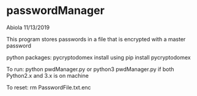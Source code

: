 # passwordManager


Abiola
11/13/2019

This program stores passwords in a file 
that is encrypted with a master password

python packages: pycryptodomex 
install using pip install pycryptodomex 

To run:
   python pwdManager.py or python3 pwdManager.py if both Python2.x and 3.x is on machine

 To reset:
   rm PasswordFile.txt.enc
